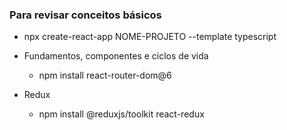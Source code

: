 
### Para revisar conceitos básicos

- npx create-react-app NOME-PROJETO --template typescript

- Fundamentos, componentes e ciclos de vida
    - npm install react-router-dom@6

- Redux 
    - npm install @reduxjs/toolkit react-redux
